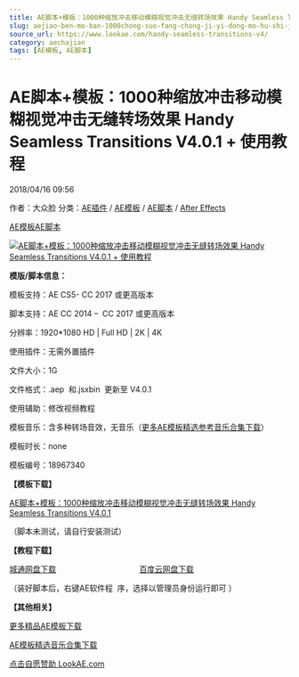 ```yaml
---
title: AE脚本+模板：1000种缩放冲击移动模糊视觉冲击无缝转场效果 Handy Seamless Transitions V4.0.1 + 使用教程
slug: aejiao-ben-mo-ban-1000chong-suo-fang-chong-ji-yi-dong-mo-hu-shi-jue-chong-ji-wu-feng-zhuan-chang-xiao-guo-handy-seamless-transitions-v4-0-1-shi-yong-jiao-cheng
source_url: https://www.lookae.com/handy-seamless-transitions-v4/
category: aechajian
tags: [AE模板, AE脚本]
---
```

# AE脚本+模板：1000种缩放冲击移动模糊视觉冲击无缝转场效果 Handy Seamless Transitions V4.0.1 + 使用教程

2018/04/16 09:56

作者：大众脸
分类：[AE插件](https://www.lookae.com/after-effects/aechajian/) / [AE模板](https://www.lookae.com/after-effects/other-after-effects/) / [AE脚本](https://www.lookae.com/after-effects/aescripts/) / [After Effects](https://www.lookae.com/after-effects/)

[AE模板](https://www.lookae.com/tag/ae%e6%a8%a1%e6%9d%bf/)[AE脚本](https://www.lookae.com/tag/ae%e8%84%9a%e6%9c%ac/)

[![AE脚本+模板：1000种缩放冲击移动模糊视觉冲击无缝转场效果 Handy Seamless Transitions V4.0.1 + 使用教程](https://www.lookae.com/wp-content/uploads/2018/04/Handy-Seamless-Transitions-V4.jpg "AE脚本+模板：1000种缩放冲击移动模糊视觉冲击无缝转场效果 Handy Seamless Transitions V4.0.1 + 使用教程-LookAE.com")](https://www.lookae.com/wp-content/uploads/2018/04/Handy-Seamless-Transitions-V4.jpg)

**模版/脚本信息：**

模板支持：AE CS5- CC 2017 或更高版本

脚本支持：AE CC 2014 –  CC 2017 或更高版本

分辨率：1920\*1080 HD | Full HD | 2K | 4K

使用插件：无需外置插件

文件大小：1G

文件格式：.aep  和.jsxbin  更新至 V4.0.1

使用辅助：修改视频教程

模板音乐：含多种转场音效，无音乐（[更多AE模板精选参考音乐合集下载](https://item.taobao.com/item.htm?spm=a1z10.1.w4004-2793089344.4.MUvxbV&id=37289930486)）

模板时长：none

模板编号：18967340

**【模板下载】**

[AE脚本+模板：1000种缩放冲击移动模糊视觉冲击无缝转场效果 Handy Seamless Transitions V4.0.1](https://lookae.ctfile.com/fs/680462-244353838)

（脚本未测试，请自行安装测试）

**【教程下载】**

[城通网盘下载](https://www.pipipan.com/fs/680462-217418206)                                      [百度云网盘下载](https://pan.baidu.com/s/1eSmwsLk)

（装好脚本后，右键AE软件程  序，选择以管理员身份运行即可 ）

**【其他相关】**

[更多精品AE模板下载](https://www.lookae.com/after-effects/other-after-effects/)

[AE模板精选音乐合集下载](https://item.taobao.com/item.htm?spm=a1z10.1.w4004-2793089344.4.MUvxbV&id=37289930486)

[点击自愿赞助 LookAE.com](https://www.lookae.com/sponsor/)
